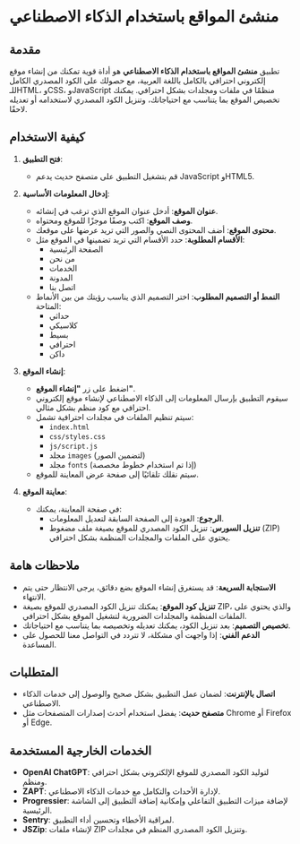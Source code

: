 # منشئ المواقع باستخدام الذكاء الاصطناعي

## مقدمة

تطبيق **منشئ المواقع باستخدام الذكاء الاصطناعي** هو أداة قوية تمكنك من إنشاء موقع إلكتروني احترافي بالكامل باللغة العربية، مع حصولك على الكود المصدري الكامل للـHTML، وCSS، وJavaScript منظمًا في ملفات ومجلدات بشكل احترافي. يمكنك تخصيص الموقع بما يتناسب مع احتياجاتك، وتنزيل الكود المصدري لاستخدامه أو تعديله لاحقًا.

## كيفية الاستخدام

1. **فتح التطبيق**:

   - قم بتشغيل التطبيق على متصفح حديث يدعم JavaScript وHTML5.

2. **إدخال المعلومات الأساسية**:

   - **عنوان الموقع**: أدخل عنوان الموقع الذي ترغب في إنشائه.
   - **وصف الموقع**: اكتب وصفًا موجزًا للموقع ومحتواه.
   - **محتوى الموقع**: أضف المحتوى النصي والصور التي تريد عرضها على موقعك.
   - **الأقسام المطلوبة**: حدد الأقسام التي تريد تضمينها في الموقع مثل:
     - الصفحة الرئيسية
     - من نحن
     - الخدمات
     - المدونة
     - اتصل بنا
   - **النمط أو التصميم المطلوب**: اختر التصميم الذي يناسب رؤيتك من بين الأنماط المتاحة:
     - حداثي
     - كلاسيكي
     - بسيط
     - احترافي
     - داكن

3. **إنشاء الموقع**:

   - اضغط على زر **"إنشاء الموقع"**.
   - سيقوم التطبيق بإرسال المعلومات إلى الذكاء الاصطناعي لإنشاء موقع إلكتروني احترافي مع كود منظم بشكل مثالي.
   - سيتم تنظيم الملفات في مجلدات احترافية تشمل:
     - `index.html`
     - `css/styles.css`
     - `js/script.js`
     - مجلد `images` (لتضمين الصور)
     - مجلد `fonts` (إذا تم استخدام خطوط مخصصة)
   - سيتم نقلك تلقائيًا إلى صفحة عرض المعاينة للموقع.

4. **معاينة الموقع**:

   - في صفحة المعاينة، يمكنك:
     - **الرجوع**: العودة إلى الصفحة السابقة لتعديل المعلومات.
     - **تنزيل السورس**: تنزيل الكود المصدري للموقع بصيغة ملف مضغوط (ZIP) يحتوي على الملفات والمجلدات المنظمة بشكل احترافي.

## ملاحظات هامة

- **الاستجابة السريعة**: قد يستغرق إنشاء الموقع بضع دقائق، يرجى الانتظار حتى يتم الانتهاء.
- **تنزيل كود الموقع**: يمكنك تنزيل الكود المصدري للموقع بصيغة ZIP، والذي يحتوي على الملفات المنظمة والمجلدات الضرورية لتشغيل الموقع بشكل احترافي.
- **تخصيص التصميم**: بعد تنزيل الكود، يمكنك تعديله وتخصيصه بما يتناسب مع احتياجاتك.
- **الدعم الفني**: إذا واجهت أي مشكلة، لا تتردد في التواصل معنا للحصول على المساعدة.

## المتطلبات

- **اتصال بالإنترنت**: لضمان عمل التطبيق بشكل صحيح والوصول إلى خدمات الذكاء الاصطناعي.
- **متصفح حديث**: يفضل استخدام أحدث إصدارات المتصفحات مثل Chrome أو Firefox أو Edge.

## الخدمات الخارجية المستخدمة

- **OpenAI ChatGPT**: لتوليد الكود المصدري للموقع الإلكتروني بشكل احترافي ومنظم.
- **ZAPT**: لإدارة الأحداث والتكامل مع خدمات الذكاء الاصطناعي.
- **Progressier**: لإضافة ميزات التطبيق التفاعلي وإمكانية إضافة التطبيق إلى الشاشة الرئيسية.
- **Sentry**: لمراقبة الأخطاء وتحسين أداء التطبيق.
- **JSZip**: لإنشاء ملفات ZIP وتنزيل الكود المصدري المنظم في مجلدات.
